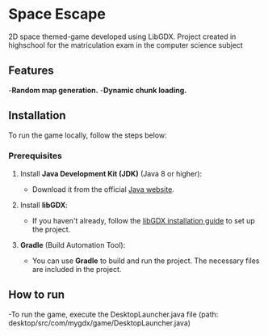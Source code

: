 # Space Escape

2D space themed-game developed using LibGDX. Project created in highschool for the matriculation exam in the computer science subject

## Features

-**Random map generation.**
-**Dynamic chunk loading.**

## Installation

To run the game locally, follow the steps below:

### Prerequisites

1. Install **Java Development Kit (JDK)** (Java 8 or higher):
   - Download it from the official [Java website](https://www.oracle.com/java/technologies/javase-jdk11-downloads.html).
   
2. Install **libGDX**:
   - If you haven't already, follow the [libGDX installation guide](https://libgdx.com/dev/) to set up the project.

3. **Gradle** (Build Automation Tool):
   - You can use **Gradle** to build and run the project. The necessary files are included in the project.

## How to run

-To run the game, execute the DesktopLauncher.java file (path: desktop/src/com/mygdx/game/DesktopLauncher.java)

